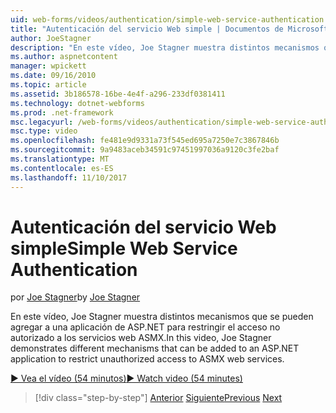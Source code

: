 ```yaml
---
uid: web-forms/videos/authentication/simple-web-service-authentication
title: "Autenticación del servicio Web simple | Documentos de Microsoft"
author: JoeStagner
description: "En este vídeo, Joe Stagner muestra distintos mecanismos que se pueden agregar a una aplicación de ASP.NET para restringir el acceso no autorizado a los servicios web ASMX..."
ms.author: aspnetcontent
manager: wpickett
ms.date: 09/16/2010
ms.topic: article
ms.assetid: 3b186578-16be-4e4f-a296-233df0381411
ms.technology: dotnet-webforms
ms.prod: .net-framework
msc.legacyurl: /web-forms/videos/authentication/simple-web-service-authentication
msc.type: video
ms.openlocfilehash: fe481e9d9331a73f545ed695a7250e7c3867846b
ms.sourcegitcommit: 9a9483aceb34591c97451997036a9120c3fe2baf
ms.translationtype: MT
ms.contentlocale: es-ES
ms.lasthandoff: 11/10/2017
---
```

<a name="simple-web-service-authentication"></a><span data-ttu-id="815f5-103">Autenticación del servicio Web simple</span><span class="sxs-lookup"><span data-stu-id="815f5-103">Simple Web Service Authentication</span></span>
====================
<span data-ttu-id="815f5-104">por [Joe Stagner](https://github.com/JoeStagner)</span><span class="sxs-lookup"><span data-stu-id="815f5-104">by [Joe Stagner](https://github.com/JoeStagner)</span></span>

<span data-ttu-id="815f5-105">En este vídeo, Joe Stagner muestra distintos mecanismos que se pueden agregar a una aplicación de ASP.NET para restringir el acceso no autorizado a los servicios web ASMX.</span><span class="sxs-lookup"><span data-stu-id="815f5-105">In this video, Joe Stagner demonstrates different mechanisms that can be added to an ASP.NET application to restrict unauthorized access to ASMX web services.</span></span>

[<span data-ttu-id="815f5-106">&#9654; Vea el vídeo (54 minutos)</span><span class="sxs-lookup"><span data-stu-id="815f5-106">&#9654; Watch video (54 minutes)</span></span>](https://channel9.msdn.com/Blogs/ASP-NET-Site-Videos/simple-web-service-authentication)

>[!div class="step-by-step"]
<span data-ttu-id="815f5-107">[Anterior](implement-the-registration-verification-pattern.md)
[Siguiente](creating-inactive-users.md)</span><span class="sxs-lookup"><span data-stu-id="815f5-107">[Previous](implement-the-registration-verification-pattern.md)
[Next](creating-inactive-users.md)</span></span>
